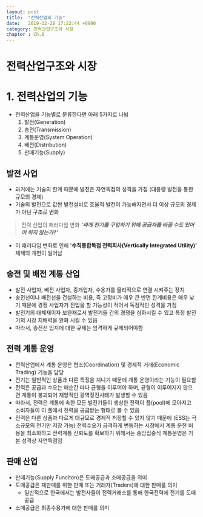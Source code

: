 ```yaml
---
layout: post
title:  "전력산업의 기능"
date:   2019-12-28 17:22:44 +0900
category: 전력산업구조와 시장
chapter : Ch.0
---
```


# 전력산업구조와 시장

# 1. 전력산업의 기능

- 전력산업을 기능별로 분류한다면 아래 5가지로 나뉨
    1. 발전(Generation)
    2. 송전(Transmission)
    3. 계통운영(System Operation)
    4. 배전(Distribution)
    5. 판매기능(Supply)

## 발전 사업

- 과거에는 기술의 한계 때문에 발전은 자연독점의 성격을 가짐 (대용량 발전을 통한 규모의 경제)
- 기술의 발전으로 값싼 발전설비로 효율적 발전이 가능해지면서 더 이상 규모의 경제가 아닌 구조로 변화

> 전력 산업의 패러다임 변화 ***'싸게 전기를 구입하기 위해 공급자를 바꿀 수도 있어야 하지 않는가?'***

- 이 패러다임 변화로 인해 '**수직통합독점 전력회사(Vertically Integrated Utility)'** 체제의 개편이 일어남

## 송전 및 배전 계통 산업

- 발전 사업자, 배전 사업자, 중개업자, 수용가를 물리적으로 연결 시켜주는 장치
- 송전선이나 배전선을 건설하는 비용, 즉 고정비가 매우 큰 반면 한계비용은 매우 낮기 때문에 경쟁 사업자가 진입을 할 가능성이 적어서 독점적인 성격을 가짐
- 발전기의 대체재이자 보완재로서 발전기들 간의 경쟁을 심화시킬 수 있고 특정 발전기의 시장 지배력을 완화 시킬 수 있음
- 따라서, 송전선 입지에 대한 규제는 엄격하게 규제되어야함

## 전력 계통 운영

- 전력산업에서 계통 운영은 협조(Coordination) 및 경제적 거래(Economic Trading) 기능을 담당
- 전기는 일반적인 상품과 다른 특징을 지니기 때문에 계통 운영이라는 기능이 필요함
- 전력은 공급과 수요는 매순간 마다 균형을 이루어야 하며, 균형이 이루어지지 않으면 계통이 붕괴되어 재앙적인 광역정전사태가 발생할 수 있음
- 따라서, 전력은 계통에 속한 모든 발전기들이 생상한 전력이 풀(pool)에 모아지고 소비자들이 이 풀에서 전력을 공급받는 형태로 볼 수 있음
- 전력은 다른 상품과 다르게 대규모로 경제적 저장할 수 있지 않기 때문에 (ESS는 극소규모의 전기만 저장 가능) 전력수요가 급격하게 변동하는 시장에서 계통 운전 비용을 최소화하고 전력계통 신뢰도를 확보하기 위해서는 중앙집중식 계통운영은 기본 성격상 자연독점임

## 판매 산업

- 판매기능(Supply Funciton)은 도매공급과 소매공급을 의미
- 도매공급은 재판매를 위한 판매 또는 거래자(Traders)에 대한 판매를 의미
    - 일반적으로 한국에서는 발전사들이 전력거래소를 통해 한국전력에 전기를 도매공급
- 소매공급은 최종수용가에 대한 판매를 의미
